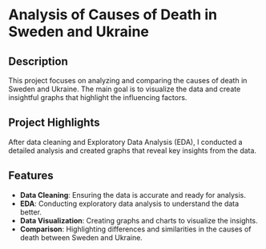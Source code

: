 # Analysis of Causes of Death in Sweden and Ukraine

## Description

This project focuses on analyzing and comparing the causes of death in Sweden and Ukraine. The main goal is to visualize the data and create insightful graphs that highlight the influencing factors.

## Project Highlights

After data cleaning and Exploratory Data Analysis (EDA), I conducted a detailed analysis and created graphs that reveal key insights from the data.

## Features

- **Data Cleaning**: Ensuring the data is accurate and ready for analysis.
- **EDA**: Conducting exploratory data analysis to understand the data better.
- **Data Visualization**: Creating graphs and charts to visualize the insights.
- **Comparison**: Highlighting differences and similarities in the causes of death between Sweden and Ukraine.

